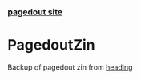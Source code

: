 ### <a id="MyHeading" href="https://pagedout.institute/">pagedout site</a> ###

# PagedoutZin

Backup of pagedout zin from [heading](#MyHeading)
